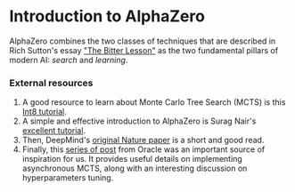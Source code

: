# Introduction to AlphaZero

AlphaZero combines the two classes of techniques that are described in
Rich Sutton's essay
["The Bitter Lesson"](http://incompleteideas.net/IncIdeas/BitterLesson.html)
as the two fundamental pillars of modern AI: _search_ and _learning_.

### External resources

1. A good resource to learn about Monte Carlo Tree Search (MCTS) is this
   [Int8 tutorial](https://int8.io/monte-carlo-tree-search-beginners-guide/).
2. A simple and effective introduction to AlphaZero is Surag Nair's
   [excellent tutorial](https://web.stanford.edu/~surag/posts/alphazero.html).
3. Then, DeepMind's
   [original Nature paper](https://www.nature.com/articles/nature24270)
   is a short and good read.
4. Finally, this [series of post](https://medium.com/oracledevs/lessons-from-implementing-alphazero-7e36e9054191)
   from Oracle was an important source of inspiration for us. It provides
   useful details on implementing asynchronous MCTS, along with an interesting
   discussion on hyperparameters tuning.
